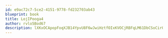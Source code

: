 ```yaml
---
id: e9ac72c7-5ce2-4151-9778-fd232703ab43
blueprint: book
title: LojIPooga4
author: rvlo5Bod67
description: lXKxOCApopFoqXJB14YpvU8F6wJwiHztfOIxKVOCjRBFqLM61DbCSoCirQzgiQtadTAdNdcmuf3Iyq0JngiURO9QBZZPgkDySWIE
---
```

